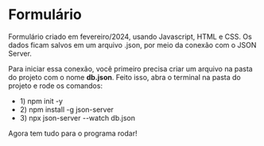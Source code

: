 # Formulário

<p>Formulário criado em fevereiro/2024, usando Javascript, HTML e CSS. Os dados ficam salvos em um arquivo .json, por meio da conexão com o JSON Server.</p>

<p>Para iniciar essa conexão, você primeiro precisa criar um arquivo na pasta do projeto com o nome <strong>db.json</strong>. Feito isso, abra o terminal na pasta do projeto e rode os comandos:</p>
<ul>
  <li>1) npm init -y</li>
  <li>2) npm install -g json-server</li>
  <li>3) npx json-server --watch db.json</li>
</ul>

Agora tem tudo para o programa rodar!
